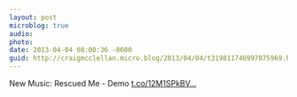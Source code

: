 ```yaml
---
layout: post
microblog: true
audio: 
photo: 
date: 2013-04-04 08:00:36 -0600
guid: http://craigmcclellan.micro.blog/2013/04/04/t319811746997075969.html
---
```

New Music: Rescued Me - Demo [t.co/12M1SPkBV...](http://t.co/12M1SPkBV9)
